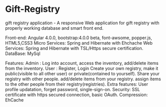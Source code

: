 # Gift-Registry
gift registry application - A responsive Web application for gift registry with properly working database and smart front end.

Front-end: Angular 4.0.0, bootstrap:4.0.0 beta, font-awsome, popper.js, HTML5,CSS3
Micro Services: Spring and Hibernate with Ehchache
Web Services: Spring and Hibernate with TSL/Https secure certification.
DataBase: MySql

Features:
Admin : Log into account, access the inventory, add/delete items from the inventory.
User : Register, Login
       Create your own registry, make it public(visible to all other user) or private(contained to yourself).
       Share your registry with other people.
       add/delete items from your registry.
       assign items to the other people from their registry(registries).
Extra features: User profile updatation, forget password, single-sign-on.
Security: SSL certificate with https secured connection, basic OAuth.
Compression: EhCache

